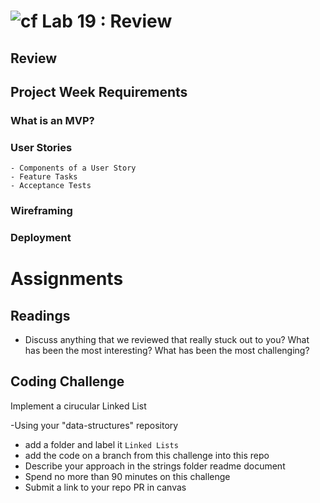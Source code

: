 # ![cf](http://i.imgur.com/7v5ASc8.png) Lab 19 : Review

## Review

## Project Week Requirements

### What is an MVP?

### User Stories
	- Components of a User Story
	- Feature Tasks
	- Acceptance Tests

### Wireframing

### Deployment

# Assignments

## Readings
- Discuss anything that we reviewed that really stuck out to you? What has been the most interesting? What has been the most challenging?

## Coding Challenge

Implement a cirucular Linked List

-Using your "data-structures" repository
  - add a folder and label it `Linked Lists`
  - add the code on a branch from this challenge into this repo
  - Describe your approach in the strings folder readme document
  - Spend no more than 90 minutes on this challenge
  - Submit a link to your repo PR in canvas